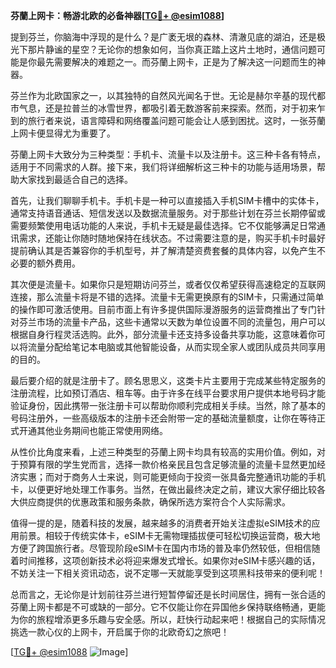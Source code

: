 **芬蘭上网卡：畅游北欧的必备神器[[TG💪+ @esim1088](https://t.me/s/esim1088)]**

提到芬兰，你脑海中浮现的是什么？是广袤无垠的森林、清澈见底的湖泊，还是极光下那片静谧的星空？无论你的想象如何，当你真正踏上这片土地时，通信问题可能是你最先需要解决的难题之一。而芬蘭上网卡，正是为了解决这一问题而生的神器。

芬兰作为北欧国家之一，以其独特的自然风光闻名于世。无论是赫尔辛基的现代都市气息，还是拉普兰的冰雪世界，都吸引着无数游客前来探索。然而，对于初来乍到的旅行者来说，语言障碍和网络覆盖问题可能会让人感到困扰。这时，一张芬蘭上网卡便显得尤为重要了。

芬蘭上网卡大致分为三种类型：手机卡、流量卡以及注册卡。这三种卡各有特点，适用于不同需求的人群。接下来，我们将详细解析这三种卡的功能与适用场景，帮助大家找到最适合自己的选择。

首先，让我们聊聊手机卡。手机卡是一种可以直接插入手机SIM卡槽中的实体卡，通常支持语音通话、短信发送以及数据流量服务。对于那些计划在芬兰长期停留或需要频繁使用电话功能的人来说，手机卡无疑是最佳选择。它不仅能够满足日常通讯需求，还能让你随时随地保持在线状态。不过需要注意的是，购买手机卡时最好提前确认其是否兼容你的手机型号，并了解清楚资费套餐的具体内容，以免产生不必要的额外费用。

其次便是流量卡。如果你只是短期访问芬兰，或者仅仅希望获得高速稳定的互联网连接，那么流量卡将是不错的选择。流量卡无需更换原有的SIM卡，只需通过简单的操作即可激活使用。目前市面上有许多提供国际漫游服务的运营商推出了专门针对芬兰市场的流量卡产品，这些卡通常以天数为单位设置不同的流量包，用户可以根据自身行程灵活选购。此外，部分流量卡还支持多设备共享功能，这意味着你可以将流量分配给笔记本电脑或其他智能设备，从而实现全家人或团队成员共同享用的目的。

最后要介绍的就是注册卡了。顾名思思义，这类卡片主要用于完成某些特定服务的注册流程，比如预订酒店、租车等。由于许多在线平台要求用户提供本地号码才能验证身份，因此携带一张注册卡可以帮助你顺利完成相关手续。当然，除了基本的号码注册外，一些高级版本的注册卡还会附带一定的基础流量额度，让你在等待正式开通其他业务期间也能正常使用网络。

从性价比角度来看，上述三种类型的芬蘭上网卡均具有较高的实用价值。例如，对于预算有限的学生党而言，选择一款价格亲民且包含足够流量的流量卡显然更加经济实惠；而对于商务人士来说，则可能更倾向于投资一张具备完整通讯功能的手机卡，以便更好地处理工作事务。当然，在做出最终决定之前，建议大家仔细比较各大供应商提供的优惠政策和服务条款，确保所选方案符合个人实际需求。

值得一提的是，随着科技的发展，越来越多的消费者开始关注虚拟eSIM技术的应用前景。相较于传统实体卡，eSIM卡无需物理插拔便可轻松切换运营商，极大地方便了跨国旅行者。尽管现阶段eSIM卡在国内市场的普及率仍然较低，但相信随着时间推移，这项创新技术必将迎来爆发式增长。如果你对eSIM卡感兴趣的话，不妨关注一下相关资讯动态，说不定哪一天就能享受到这项黑科技带来的便利呢！

总而言之，无论你是计划前往芬兰进行短暂停留还是长时间居住，拥有一张合适的芬蘭上网卡都是不可或缺的一部分。它不仅能让你在异国他乡保持联络畅通，更能为你的旅程增添更多乐趣与安全感。所以，赶快行动起来吧！根据自己的实际情况挑选一款心仪的上网卡，开启属于你的北欧奇幻之旅吧！

[[TG💪+ @esim1088](https://t.me/s/esim1088) ![Image](https://i.postimg.cc/4NQfJmqS/Snipaste-2025-05-13-00-14-12.png)]